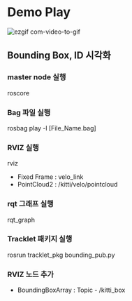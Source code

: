 


Demo Play
=============
![ezgif com-video-to-gif](https://user-images.githubusercontent.com/67350632/93546526-e7102c80-f99d-11ea-8179-081bdf64e6d5.gif)

Bounding Box, ID 시각화
-------------------------

### master node 실행

  roscore
### Bag 파일 실행

  rosbag play -l [File_Name.bag]

### RVIZ 실행

  rviz
- Fixed Frame : velo_link
- PointCloud2 : /kitti/velo/pointcloud


### rqt 그래프 실행

  rqt_graph

### Tracklet 패키지 실행

  rosrun tracklet_pkg bounding_pub.py

### RVIZ 노드 추가

- BoundingBoxArray : Topic - /kitti_box
